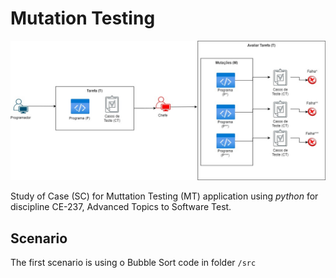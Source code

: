 # Mutation Testing

![](img/(CE-237)%20Figuras%20e%20Diagramas.jpg)

Study of Case (SC) for Muttation Testing (MT) application using <em>python</em> for discipline CE-237, Advanced Topics to Software Test.

## Scenario

The first scenario is using o Bubble Sort code in folder `/src`
